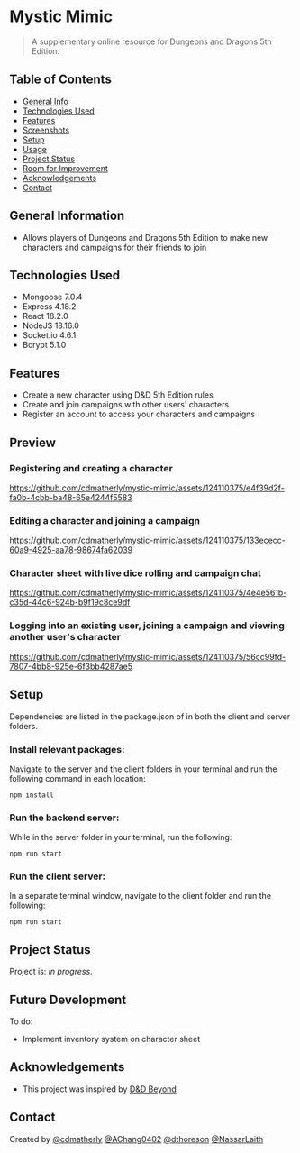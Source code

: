 # Mystic Mimic
> A supplementary online resource for Dungeons and Dragons 5th Edition.

## Table of Contents
* [General Info](#general-information)
* [Technologies Used](#technologies-used)
* [Features](#features)
* [Screenshots](#screenshots)
* [Setup](#setup)
* [Usage](#usage)
* [Project Status](#project-status)
* [Room for Improvement](#room-for-improvement)
* [Acknowledgements](#acknowledgements)
* [Contact](#contact)
<!-- * [License](#license) -->


## General Information
- Allows players of Dungeons and Dragons 5th Edition to make new characters and campaigns for their friends to join
<!-- You don't have to answer all the questions - just the ones relevant to your project. -->


## Technologies Used
- Mongoose 7.0.4
- Express 4.18.2
- React 18.2.0
- NodeJS 18.16.0
- Socket.io 4.6.1
- Bcrypt 5.1.0


## Features
- Create a new character using D&D 5th Edition rules
- Create and join campaigns with other users' characters
- Register an account to access your characters and campaigns


## Preview
### Registering and creating a character
https://github.com/cdmatherly/mystic-mimic/assets/124110375/e4f39d2f-fa0b-4cbb-ba48-65e4244f5583


### Editing a character and joining a campaign

https://github.com/cdmatherly/mystic-mimic/assets/124110375/133ececc-60a9-4925-aa78-98674fa62039


### Character sheet with live dice rolling and campaign chat

https://github.com/cdmatherly/mystic-mimic/assets/124110375/4e4e561b-c35d-44c6-924b-b9f19c8ce9df


### Logging into an existing user, joining a campaign and viewing another user's character

https://github.com/cdmatherly/mystic-mimic/assets/124110375/56cc99fd-7807-4bb8-925e-6f3bb4287ae5


## Setup
Dependencies are listed in the package.json of in both the client and server folders.


### Install relevant packages:

Navigate to the server and the client folders in your terminal and run the following command in each location:

`npm install`

### Run the backend server:
While in the server folder in your terminal, run the following:

`npm run start`

### Run the client server:
In a separate terminal window, navigate to the client folder and run the following:

`npm run start`

## Project Status
Project is: _in progress_. 


## Future Development
To do:
- Implement inventory system on character sheet


## Acknowledgements
- This project was inspired by [D&D Beyond](https://www.dndbeyond.com/)


## Contact
Created by [@cdmatherly](https://github.com/cdmatherly) [@AChang0402](https://github.com/AChang0402) [@dthoreson](https://github.com/dthoreson) [@NassarLaith](https://github.com/NassarLaith)
